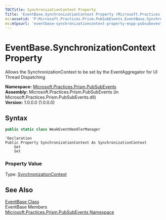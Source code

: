 ```yaml
---
TOCTitle: SynchronizationContext Property
Title: 'EventBase.SynchronizationContext Property (Microsoft.Practices.Prism.PubSubEvents)'
ms:assetid: 'P:Microsoft.Practices.Prism.PubSubEvents.EventBase.SynchronizationContext'
ms:mtpsurl: 'eventbase-synchronizationcontext-property-mspp-pubsubevents.md'
---
```



# EventBase.SynchronizationContext Property

Allows the SynchronizationContext to be set by the EventAggregator for UI Thread Dispatching

**Namespace:** [Microsoft.Practices.Prism.PubSubEvents](/patterns-practices/reference/mspp-pubsubevents-namespace)  
**Assembly:** Microsoft.Practices.Prism.PubSubEvents (in Microsoft.Practices.Prism.PubSubEvents.dll)  
**Version:** 1.0.0.0 (1.0.0.0)

## Syntax

```C#
public static class WeakEventHandlerManager
```

```VB
'Declaration
Public Property SynchronizationContext As SynchronizationContext
	Get
	Set
```

### Property Value

Type: [SynchronizationContext](http://msdn.microsoft.com/en-us/library/wx31754f)

## See Also

[EventBase Class](/patterns-practices/reference/eventbase-class-mspp-pubsubevents)  
EventBase Members  
[Microsoft.Practices.Prism.PubSubEvents Namespace](/patterns-practices/reference/mspp-pubsubevents-namespace)  